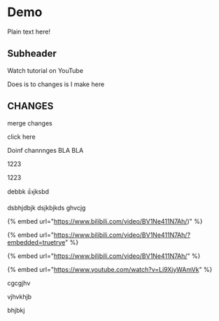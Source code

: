# Demo

Plain text here!

## Subheader

Watch tutorial on YouTube



Does is to changes is I make here

## CHANGES



merge changes

click here



Doinf channnges BLA BLA



1223

1223

debbk :thumbsup:jksbd

dsbhjdbjk dsjkbjkds ghvcjg

{% embed url="https://www.bilibili.com/video/BV1Ne411N7Ah/)" %}

{% embed url="https://www.bilibili.com/video/BV1Ne411N7Ah/?embedded=truetrye" %}

{% embed url="https://www.bilibili.com/video/BV1Ne411N7Ah/" %}

{% embed url="https://www.youtube.com/watch?v=Li9XjyWAmVk" %}

cgcgjhv

vjhvkhjb

bhjbkj
